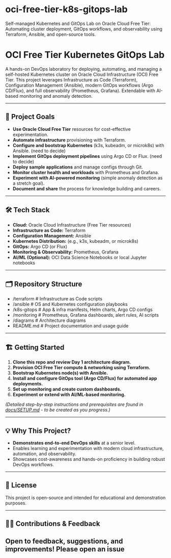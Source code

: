 # oci-free-tier-k8s-gitops-lab
Self-managed Kubernetes and GitOps Lab on Oracle Cloud Free Tier: Automating cluster deployment, GitOps workflows, and observability using Terraform, Ansible, and open-source tools. 
# OCI Free Tier Kubernetes GitOps Lab

A hands-on DevOps laboratory for deploying, automating, and managing a self-hosted Kubernetes cluster on Oracle Cloud Infrastructure (OCI) Free Tier. This project leverages Infrastructure as Code (Terraform), Configuration Management (Ansible), modern GitOps workflows (Argo CD/Flux), and full observability (Prometheus, Grafana). Extendable with AI-based monitoring and anomaly detection.

---

## 🚀 Project Goals

- **Use Oracle Cloud Free Tier** resources for cost-effective experimentation.
- **Automate infrastructure** provisioning with Terraform.
- **Configure and bootstrap Kubernetes** (k3s, kubeadm, or microk8s) with Ansible. (need to decide)
- **Implement GitOps deployment pipelines** using Argo CD or Flux. (need to decide)
- **Deploy sample applications** and manage configs through Git.
- **Monitor cluster health and workloads** with Prometheus and Grafana.
- **Experiment with AI-powered monitoring** (simple anomaly detection as a stretch goal).
- **Document and share** the process for knowledge building and careers.

---

## 🛠️ Tech Stack

- **Cloud:** Oracle Cloud Infrastructure (Free Tier resources)
- **Infrastructure as Code:** Terraform
- **Configuration Management:** Ansible
- **Kubernetes Distribution:** (e.g., k3s, kubeadm, or microk8s)
- **GitOps:** Argo CD (or Flux)
- **Monitoring & Observability:** Prometheus, Grafana
- **AI/ML (Optional):** OCI Data Science Notebooks or local Jupyter notebooks

---

## 🗂️ Repository Structure
- /terraform # Infrastructure as Code scripts
- /ansible # OS and Kubernetes configuration playbooks
- /k8s-gitops # App & infra manifests, Helm charts, Argo CD configs
- /monitoring # Prometheus, Grafana dashboards, alert rules, AI scripts
- /diagrams # Architecture diagrams
- README.md # Project documentation and usage guide



---

## 🏗️ Getting Started

1. **Clone this repo and review Day 1 architecture diagram.**
2. **Provision OCI Free Tier compute & networking using Terraform.**
3. **Bootstrap Kubernetes node(s) with Ansible.**
4. **Install and configure GitOps tool (Argo CD/Flux) for automated app deployments.**
5. **Set up monitoring and create custom dashboards.**
6. **Experiment or extend with AI/ML-based monitoring.**

*(Detailed step-by-step instructions and prerequisites are found in [docs/SETUP.md](docs/SETUP.md) - to be created as you progress.)*

---

## 💡 Why This Project?

- **Demonstrates end-to-end DevOps skills** at a senior level.
- Enables learning and experimentation with modern cloud infrastructure, automation, and observability.
- Showcases cost-awareness and hands-on proficiency in building robust DevOps workflows.

---

## 📝 License

This project is open-source and intended for educational and demonstration purposes.

---

## 🙋‍♂️ Contributions & Feedback

Open to feedback, suggestions, and improvements! Please open an issue 
---

